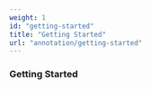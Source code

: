 ```yaml
---
weight: 1
id: "getting-started"
title: "Getting Started"
url: "annotation/getting-started"
---
```


### Getting Started ###




